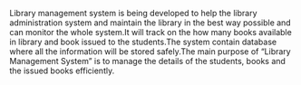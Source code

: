  Library management system is being developed to help the library administration system and maintain the library in the best way possible and can monitor the whole system.It will track on the how many books available in library and book issued to the students.The system contain database where all the information will be stored safely.The main purpose  of “Library Management System” is to manage the details of the students, books and the issued books efficiently.



